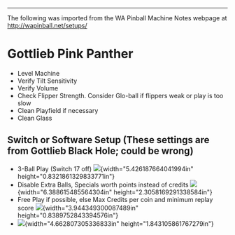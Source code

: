 ***
The following was imported from the WA Pinball Machine Notes webpage at http://wapinball.net/setups/
# Gottlieb Pink Panther
-   Level Machine
-   Verify Tilt Sensitivity
-   Verify Volume
-   Check Flipper Strength. Consider Glo-ball if flippers weak or play is too slow
-   Clean Playfield if necessary
-   Clean Glass
## Switch or Software Setup (These settings are from Gottlieb Black Hole; could be wrong)
-   3-Ball Play (Switch 17 off)
    ![](media/image1.png){width="5.426187664041994in" height="0.8321861329833771in"}
-   Disable Extra Balls, Specials worth points instead of credits
    ![](media/image2.png){width="6.388615485564304in" height="2.3058169291338584in"}
-   Free Play if possible, else Max Credits per coin and minimum replay score
    ![](media/image3.png){width="3.944349300087489in" height="0.8389752843394576in"}
-   ![](media/image4.png){width="4.662807305336833in" height="1.843105861767279in"}
